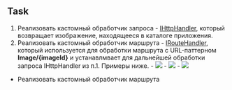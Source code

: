 ## Task
  
  1. Реализовать кастомный обработчик запроса - [IHttpHandler](https://docs.microsoft.com/en-us/dotnet/api/system.web.ihttphandler?view=netframework-4.7.2), который возвращает изображение, находящееся в каталоге приложения.
  2. Реализовать кастомный обработчик маршрута - [IRouteHandler](https://docs.microsoft.com/en-us/dotnet/api/system.web.routing.iroutehandler?view=netframework-4.7.2), который используется для обработки маршрута c URL-паттерном **Image/{imageId}** и устанавлмвает для дальнейшей обработки запроса IHttpHandler из п.1.
  Примеры ниже.
    - ![](https://github.com/AnzhelikaKravchuk/Training-Autumn-2018/blob/master/Pictures/1.png)
    - ![](https://github.com/AnzhelikaKravchuk/Training-Autumn-2018/blob/master/Pictures/2.png)
    - ![](https://github.com/AnzhelikaKravchuk/Training-Autumn-2018/blob/master/Pictures/3.png)
  
  - Реализовать кастомный обработчик маршрута
